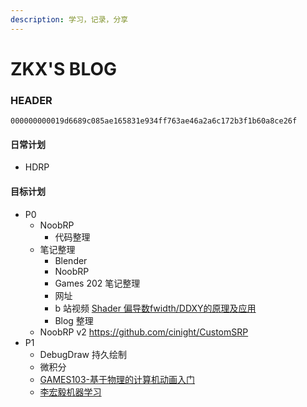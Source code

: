 ```yaml
---
description: 学习，记录，分享
---
```

# ZKX'S BLOG

### HEADER

`000000000019d6689c085ae165831e934ff763ae46a2a6c172b3f1b60a8ce26f`

#### 日常计划

- HDRP

#### 目标计划

- P0
  - NoobRP
    - 代码整理
  - 笔记整理
    - Blender
    - NoobRP
    - Games 202 笔记整理
    - 网址
    - b 站视频 [Shader 偏导数fwidth/DDXY的原理及应用](https://www.bilibili.com/video/BV1ar4y127eu)
    - Blog 整理
  - NoobRP v2 https://github.com/cinight/CustomSRP
- P1
  - DebugDraw 持久绘制
  - 微积分
  - [GAMES103-基于物理的计算机动画入门](https://www.bilibili.com/video/BV12Q4y1S73g)
  - [李宏毅机器学习](https://www.bilibili.com/video/BV1JE411g7XF)